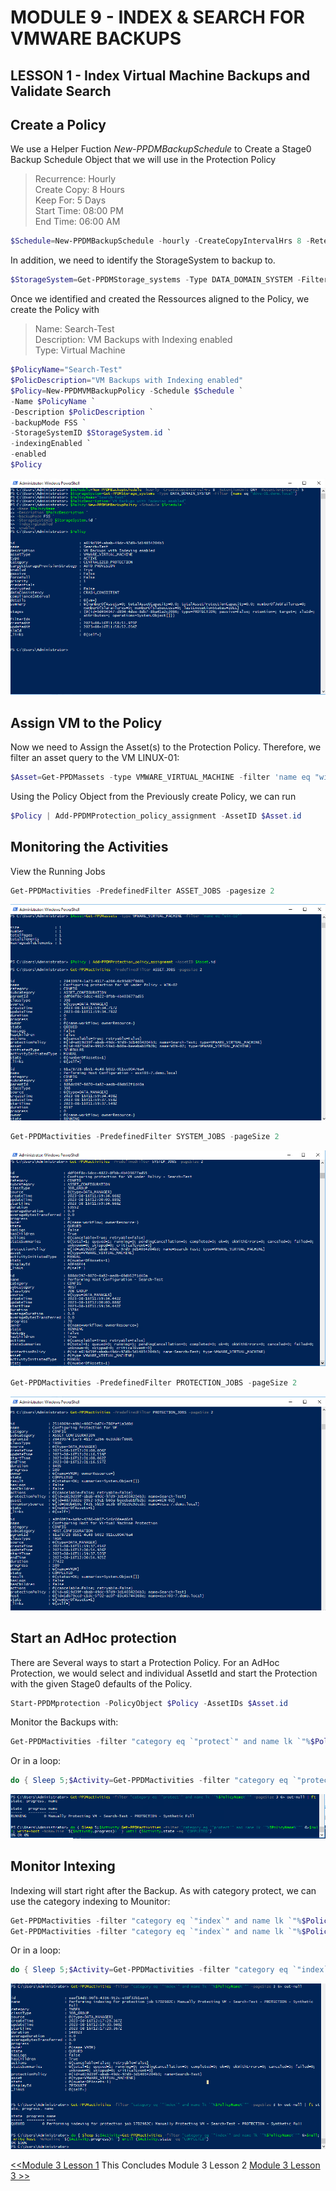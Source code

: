 # MODULE 9 - INDEX & SEARCH FOR VMWARE BACKUPS

## LESSON 1 - Index Virtual Machine Backups and Validate Search

## Create a Policy

We use a Helper Fuction *New-PPDMBackupSchedule* to Create a Stage0 Backup Schedule Object that we will use in the Protection Policy

>Recurrence: Hourly  
>Create Copy: 8 Hours  
>Keep For: 5 Days  
>Start Time: 08:00 PM  
>End Time: 06:00 AM  

```Powershell
$Schedule=New-PPDMBackupSchedule -hourly -CreateCopyIntervalHrs 8 -RetentionUnit DAY -RetentionInterval 5
```

In addition, we need to identify the StorageSystem to backup to.

```Powershell
$StorageSystem=Get-PPDMStorage_systems -Type DATA_DOMAIN_SYSTEM -Filter {name eq "ddve-01.demo.local"}
```

Once we identified and created the Ressources aligned to the Policy, we create the Policy with

>Name: Search-Test  
>Description: VM Backups with Indexing enabled  
>Type: Virtual Machine  

```Powershell
$PolicyName="Search-Test"
$PolicDescription="VM Backups with Indexing enabled"
$Policy=New-PPDMVMBackupPolicy -Schedule $Schedule `
-Name $PolicyName `
-Description $PolicDescription `
-backupMode FSS `
-StorageSystemID $StorageSystem.id `
-indexingEnabled `
-enabled
$Policy

```

![Alt text](image-40.png)

## Assign VM to the Policy

Now we need to Assign the Asset(s) to the Protection Policy. Therefore, we filter an asset query to the VM LINUX-01:

```Powershell
$Asset=Get-PPDMassets -type VMWARE_VIRTUAL_MACHINE -filter 'name eq "win-02"'
```

Using the Policy Object from the Previously create Policy, we can run

```Powershell
$Policy | Add-PPDMProtection_policy_assignment -AssetID $Asset.id
```

## Monitoring the Activities

View the Running Jobs

```Powershell
Get-PPDMactivities -PredefinedFilter ASSET_JOBS -pagesize 2
```

![Alt text](image-41.png)

```Powershell
Get-PPDMactivities -PredefinedFilter SYSTEM_JOBS -pageSize 2
```

![Alt text](image-42.png)

```Powershell
Get-PPDMactivities -PredefinedFilter PROTECTION_JOBS -pageSize 2
```

![Alt text](image-43.png)

## Start an AdHoc protection

There are Several ways to start a Protection Policy. For an AdHoc Protection, we would select  and individual AssetId and start the Protection with the given Stage0 defaults of the Policy.

```Powershell
Start-PPDMprotection -PolicyObject $Policy -AssetIDs $Asset.id
```

Monitor the Backups with:

```Powershell
Get-PPDMactivities -filter "category eq `"protect`" and name lk `"%$PolicyName%`"" -pageSize 3 6> out-null | ft state, progress, name
```

Or in a loop:

```Powershell
do { Sleep 5;$Activity=Get-PPDMactivities -filter "category eq `"protect`" and name lk `"%$PolicyName%`"" 6>$null; write-host -NoNewline "$($Activity.progress)% "} until ($Activity.state -eq "COMPLETED")
```

![Alt text](image-44.png)

## Monitor Intexing

Indexing will start right after the Backup.
As with category protect, we can use the category indexing to Mounitor:  

```Powershell
Get-PPDMactivities -filter "category eq `"index`" and name lk `"%$PolicyName%`"" -pageSize 3 6> out-null
Get-PPDMactivities -filter "category eq `"index`" and name lk `"%$PolicyName%`"" -pageSize 3 6> out-null | ft state, progress, name
```
Or in a loop:

```Powershell
do { Sleep 5;$Activity=Get-PPDMactivities -filter "category eq `"index`" and name lk `"%$PolicyName%`"" 6>$null; write-host -NoNewline "$($Activity.progress)% "} until ($Activity.state -eq "COMPLETED")
```

![Alt text](image-45.png)

 [<<Module 3 Lesson 1](./Module_3_1.md) This Concludes Module 3 Lesson 2 [Module 3 Lesson 3 >>](./Module_3_3.md)